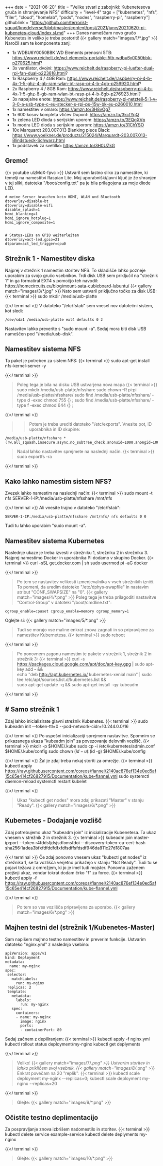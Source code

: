 +++
date = "2021-06-20"
title = "Velike stvari z zabojniki: Kubenetesova gruča in shranjevanje NFS"
difficulty = "level-4"
tags = ["kubernetes", "nfs", "filer", "cloud", "homelab", "pods", "nodes", "raspberry-pi", "raspberry"]
githublink = "https://github.com/terrorist-squad/knedelverse/blob/master/content/post/2021/june/20210620-pi-kubenetes-cloud/index.sl.md"
+++
Danes nameščam novo gručo Kubenetes in veliko je treba postoriti!
{{< gallery match="images/1/*.jpg" >}}
Naročil sem te komponente zanj:
- 1x WDBU6Y0050BBK WD Elements prenosni 5TB: https://www.reichelt.de/wd-elements-portable-5tb-wdbu6y0050bbk-p270625.html?
- 3x ventilator, dvojni: https://www.reichelt.de/raspberry-pi-luefter-dual-rpi-fan-dual-p223618.html?
- 1x Raspberry 4 / 4GB Ram: https://www.reichelt.de/raspberry-pi-4-b-4x-1-5-ghz-4-gb-ram-wlan-bt-rasp-pi-4-b-4gb-p259920.html?
- 2x Raspberry 4 / 8GB Ram: https://www.reichelt.de/raspberry-pi-4-b-4x-1-5-ghz-8-gb-ram-wlan-bt-rasp-pi-4-b-8gb-p276923.html?
- 3x napajalne enote: https://www.reichelt.de/raspberry-pi-netzteil-5-1-v-3-0-a-usb-type-c-eu-stecker-s-rpi-ps-15w-bk-eu-p260010.html
- 1x namestitev v omaro: https://amzn.to/3H8vOg7
- 1x 600 kosov kompleta vtičev Dupont: https://amzn.to/3kcfYqQ
- 1x zelena LED dioda s serijskim uporom: https://amzn.to/3EQgXVp
- 1x modra LED dioda s serijskim uporom: https://amzn.to/31ChYSO
- 10x Marquardt 203.007.013 Blanking piece Black: https://www.voelkner.de/products/215024/Marquardt-203.007.013-Blindstueck-Schwarz.html
- 1x podstavek za svetilko: https://amzn.to/3H0UZkG
## Gremo!

{{< youtube ulzMoX-fpvc >}}
Ustvaril sem lastno sliko za namestitev, ki temelji na namestitvi Raspian Lite. Moj uporabniški/javni ključ je že shranjen v tej sliki, datoteka "/boot/config.txt" pa je bila prilagojena za moje diode LED.
```
# meine Server brauchen kein HDMI, WLAN und Bluetooth
dtoverlay=disable-bt
dtoverlay=disable-wifi
disable_splash=1
hdmi_blanking=1
hdmi_ignore_hotplug=1
hdmi_ignore_composite=1
 
 
# Status-LEDs an GPIO weiterleiten
dtoverlay=act-led,gpio=21
dtparam=act_led_trigger=cpu0

```

## Strežnik 1 - Namestitev diska
Najprej v strežnik 1 namestim storitev NFS. To skladišče lahko pozneje uporabim za svojo gručo vsebnikov. Trdi disk USB sem priključil na "strežnik 1" in ga formatiral EXT4 s pomočjo teh navodil: https://homecircuits.eu/blog/mount-sata-cubieboard-lubuntu/
{{< gallery match="images/3/*.jpg" >}}
Nato sem ustvaril priključno točko za disk USB:
{{< terminal >}}
sudo mkdir /media/usb-platte

{{</ terminal >}}
V datoteko "/etc/fstab" sem vnesel nov datotečni sistem, kot sledi:
```
/dev/sda1 /media/usb-platte ext4 defaults 0 2

```
Nastavitev lahko preverite s "sudo mount -a". Sedaj mora biti disk USB nameščen pod "/media/usb-disk".
##  Namestitev sistema NFS
Ta paket je potreben za sistem NFS:
{{< terminal >}}
sudo apt-get install nfs-kernel-server -y

{{</ terminal >}}
> Poleg tega je bila na disku USB ustvarjena nova mapa
{{< terminal >}}
sudo mkdir /media/usb-platte/nfsshare
sudo chown -R pi:pi /media/usb-platte/nfsshare/
sudo find /media/usb-platte/nfsshare/ -type d -exec chmod 755 {} \;
sudo find /media/usb-platte/nfsshare/ -type f -exec chmod 644 {} \;

{{</ terminal >}}
>>Potem je treba urediti datoteko "/etc/exports". Vnesite pot, ID uporabnika in ID skupine:
```
/media/usb-platte/nfsshare *(rw,all_squash,insecure,async,no_subtree_check,anonuid=1000,anongid=1000)

```
>Nadal lahko nastavitev sprejmete na naslednji način.
{{< terminal >}}
sudo exportfs -ra

{{</ terminal >}}
>
##  Kako lahko namestim sistem NFS?
Zvezek lahko namestim na naslednji način:
{{< terminal >}}
sudo mount -t nfs SERVER-1-IP:/media/usb-platte/nfsshare /mnt/nfs

{{</ terminal >}}
Ali vnesite trajno v datoteko "/etc/fstab":
```
SERVER-1-IP:/media/usb-platte/nfsshare /mnt/nfs/ nfs defaults 0 0

```
Tudi tu lahko uporabim "sudo mount -a".
## Namestitev sistema Kubernetes
Naslednje ukaze je treba izvesti v strežniku 1, strežniku 2 in strežniku 3. Najprej namestimo Docker in uporabnika PI dodamo v skupino Docker.
{{< terminal >}}
curl -sSL get.docker.com | sh 
sudo usermod pi -aG docker

{{</ terminal >}}
>Po tem se nastavitev velikosti izmenjevalnika v vseh strežnikih izniči. To pomeni, da uredim datoteko "/etc/dphys-swapfile" in nastavim atribut "CONF_SWAPSIZE" na "0".
{{< gallery match="images/4/*.png" >}}
> Poleg tega je treba prilagoditi nastavitve "Control-Group" v datoteki "/boot/cmdline.txt":
```
cgroup_enable=cpuset cgroup_enable=memory cgroup_memory=1

```
Oglejte si:
{{< gallery match="images/5/*.png" >}}
>Tudi se morajo vse maline enkrat znova zagnati in so pripravljene za namestitev Kubernetesa.
{{< terminal >}}
sudo reboot

{{</ terminal >}}
>Po ponovnem zagonu namestim te pakete v strežnik 1, strežnik 2 in strežnik 3:
{{< terminal >}}
curl -s https://packages.cloud.google.com/apt/doc/apt-key.gpg | sudo apt-key add - && \
echo "deb http://apt.kubernetes.io/ kubernetes-xenial main" | sudo tee /etc/apt/sources.list.d/kubernetes.list && \
sudo apt-get update -q && sudo apt-get install -qy kubeadm

{{</ terminal >}}
>
## # Samo strežnik 1
Zdaj lahko inicializirate glavni strežnik Kubenetes.
{{< terminal >}}
sudo kubeadm init --token-ttl=0 --pod-network-cidr=10.244.0.0/16

{{</ terminal >}}
Po uspešni inicializaciji sprejmem nastavitve. Spomnim se prikazanega ukaza "kubeadm join" za povezovanje delovnih vozlišč.
{{< terminal >}}
mkdir -p $HOME/.kube
sudo cp -i /etc/kubernetes/admin.conf $HOME/.kube/config
sudo chown $(id -u):$(id -g) $HOME/.kube/config

{{</ terminal >}}
Žal je zdaj treba nekaj storiti za omrežje.
{{< terminal >}}
kubectl apply https://raw.githubusercontent.com/coreos/flannel/2140ac876ef134e0ed5af15c65e414cf26827915/Documentation/kube-flannel.yml
sudo systemctl daemon-reload
systemctl restart kubelet

{{</ terminal >}}
>Ukaz "kubectl get nodes" mora zdaj prikazati "Master" v stanju "Ready".
{{< gallery match="images/6/*.png" >}}

## Kubernetes - Dodajanje vozlišč
Zdaj potrebujemo ukaz "kubeadm join" iz inicializacije Kubenetesa. Ta ukaz vnesem v strežnik 2 in strežnik 3.
{{< terminal >}}
kubeadm join master-ip:port --token r4fddsfjdsjsdfomsfdoi --discovery-token-ca-cert-hash sha256:1adea3bfxfdfddfdfxfdfsdffsfdsdf946da811c27d1807aa

{{</ terminal >}}
Če zdaj ponovno vnesem ukaz "kubectl get nodes" iz strežnika 1, se ta vozlišča verjetno prikažejo v stanju "Not Ready". Tudi tu se pojavi težava z omrežjem, ki jo je imel tudi mojster. Ponovno zaženem prejšnji ukaz, vendar tokrat dodam črko "f" za force.
{{< terminal >}}
kubectl apply -f https://raw.githubusercontent.com/coreos/flannel/2140ac876ef134e0ed5af15c65e414cf26827915/Documentation/kube-flannel.yml

{{</ terminal >}}
>Po tem so vsa vozlišča pripravljena za uporabo.
{{< gallery match="images/6/*.png" >}}

## Majhen testni del (strežnik 1/Kubenetes-Master)
Sam napišem majhno testno namestitev in preverim funkcije. Ustvarim datoteko "nginx.yml" z naslednjo vsebino:
```
apiVersion: apps/v1
kind: Deployment
metadata:
  name: my-nginx
spec:
 selector:
   matchLabels:
     run: my-nginx
 replicas: 2
 template:
   metadata:
     labels:
       run: my-nginx
   spec:
     containers:
     - name: my-nginx
       image: nginx
       ports:
       - containerPort: 80

```
Sedaj začnem z depiliranjem:
{{< terminal >}}
kubectl apply -f nginx.yml
kubectl rollout status deployment/my-nginx
kubectl get deplyments

{{</ terminal >}}
>Veliko!
{{< gallery match="images/7/*.png" >}}
Ustvarim storitev in lahko prikličem svoj vsebnik.
{{< gallery match="images/8/*.png" >}}
Enkrat povečam na 20 "replik":
{{< terminal >}}
kubectl scale deployment my-nginx --replicas=0; kubectl scale deployment my-nginx --replicas=20

{{</ terminal >}}
>Glejte:
{{< gallery match="images/9/*.png" >}}

## Očistite testno deplimentacijo
Za pospravljanje znova izbrišem nadomestilo in storitev.
{{< terminal >}}
kubectl delete service example-service
kubectl delete deplyments my-nginx

{{</ terminal >}}
>Glejte:
{{< gallery match="images/10/*.png" >}}

